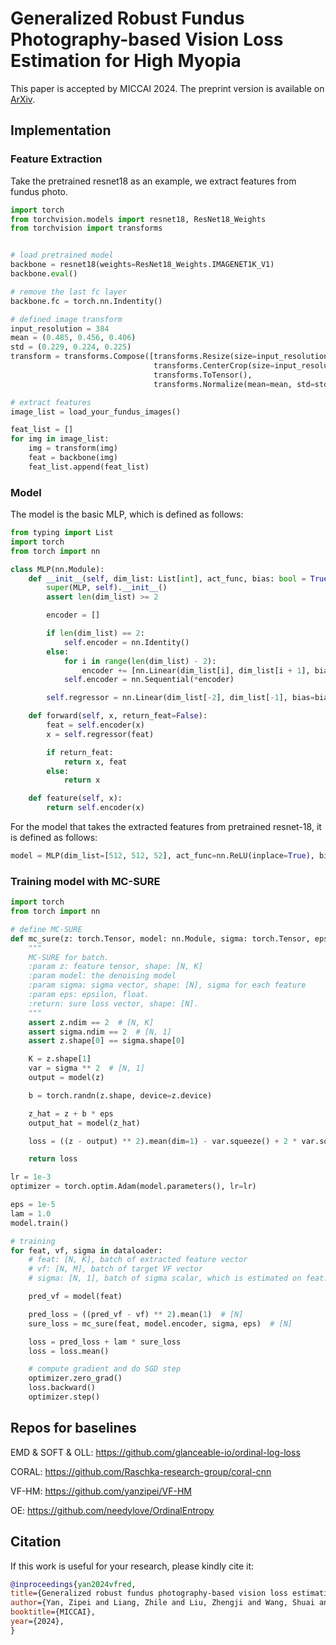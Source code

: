 # Generalized Robust Fundus Photography-based Vision Loss Estimation for High Myopia
This paper is accepted by MICCAI 2024. The preprint version is available on [ArXiv](https://arxiv.org/abs/2407.03699).

## Implementation

### Feature Extraction
Take the pretrained resnet18 as an example, we extract features from fundus photo.
```python
import torch
from torchvision.models import resnet18, ResNet18_Weights
from torchvision import transforms


# load pretrained model
backbone = resnet18(weights=ResNet18_Weights.IMAGENET1K_V1)
backbone.eval()

# remove the last fc layer
backbone.fc = torch.nn.Indentity()

# defined image transform
input_resolution = 384
mean = (0.485, 0.456, 0.406)
std = (0.229, 0.224, 0.225)
transform = transforms.Compose([transforms.Resize(size=input_resolution),
                                transforms.CenterCrop(size=input_resolution),
                                transforms.ToTensor(),
                                transforms.Normalize(mean=mean, std=std)])

# extract features
image_list = load_your_fundus_images()

feat_list = []
for img in image_list:
    img = transform(img)
    feat = backbone(img)
    feat_list.append(feat_list)
```


### Model
The model is the basic MLP, which is defined as follows:
```python
from typing import List
import torch
from torch import nn

class MLP(nn.Module):
    def __init__(self, dim_list: List[int], act_func, bias: bool = True):
        super(MLP, self).__init__()
        assert len(dim_list) >= 2

        encoder = []

        if len(dim_list) == 2:
            self.encoder = nn.Identity()
        else:
            for i in range(len(dim_list) - 2):
                encoder += [nn.Linear(dim_list[i], dim_list[i + 1], bias=bias), act_func]
            self.encoder = nn.Sequential(*encoder)

        self.regressor = nn.Linear(dim_list[-2], dim_list[-1], bias=bias)

    def forward(self, x, return_feat=False):
        feat = self.encoder(x)
        x = self.regressor(feat)

        if return_feat:
            return x, feat
        else:
            return x

    def feature(self, x):
        return self.encoder(x)
```
For the model that takes the extracted features from pretrained resnet-18, it is defined as follows:
```python
model = MLP(dim_list=[512, 512, 52], act_func=nn.ReLU(inplace=True), bias=True)
```

### Training model with MC-SURE
```python
import torch
from torch import nn

# define MC-SURE
def mc_sure(z: torch.Tensor, model: nn.Module, sigma: torch.Tensor, eps: float):
    """
    MC-SURE for batch.
    :param z: feature tensor, shape: [N, K]
    :param model: the denoising model
    :param sigma: sigma vector, shape: [N], sigma for each feature
    :param eps: epsilon, float.
    :return: sure loss vector, shape: [N].
    """
    assert z.ndim == 2  # [N, K]
    assert sigma.ndim == 2  # [N, 1]
    assert z.shape[0] == sigma.shape[0]

    K = z.shape[1]
    var = sigma ** 2  # [N, 1]
    output = model(z)

    b = torch.randn(z.shape, device=z.device)

    z_hat = z + b * eps
    output_hat = model(z_hat)

    loss = ((z - output) ** 2).mean(dim=1) - var.squeeze() + 2 * var.squeeze() * (b * (output_hat - output)).sum(dim=1) / (K * eps)  # [N]

    return loss

lr = 1e-3
optimizer = torch.optim.Adam(model.parameters(), lr=lr)

eps = 1e-5
lam = 1.0
model.train()

# training
for feat, vf, sigma in dataloader:
    # feat: [N, K], batch of extracted feature vector
    # vf: [N, M], batch of target VF vector
    # sigma: [N, 1], batch of sigma scalar, which is estimated on feat.

    pred_vf = model(feat)

    pred_loss = ((pred_vf - vf) ** 2).mean(1)  # [N]
    sure_loss = mc_sure(feat, model.encoder, sigma, eps)  # [N]

    loss = pred_loss + lam * sure_loss
    loss = loss.mean()

    # compute gradient and do SGD step
    optimizer.zero_grad()
    loss.backward()
    optimizer.step()
```

## Repos for baselines

EMD & SOFT & OLL: https://github.com/glanceable-io/ordinal-log-loss

CORAL: https://github.com/Raschka-research-group/coral-cnn


VF-HM: https://github.com/yanzipei/VF-HM

OE: https://github.com/needylove/OrdinalEntropy


## Citation
If this work is useful for your research, please kindly cite it:
```bibtex
@inproceedings{yan2024vfred,
title={Generalized robust fundus photography-based vision loss estimation for high myopia},
author={Yan, Zipei and Liang, Zhile and Liu, Zhengji and Wang, Shuai and Chun, Rachel and Li, Jizhou and Kee, Chea-su and Liang, Dong},
booktitle={MICCAI},
year={2024},
}
```
